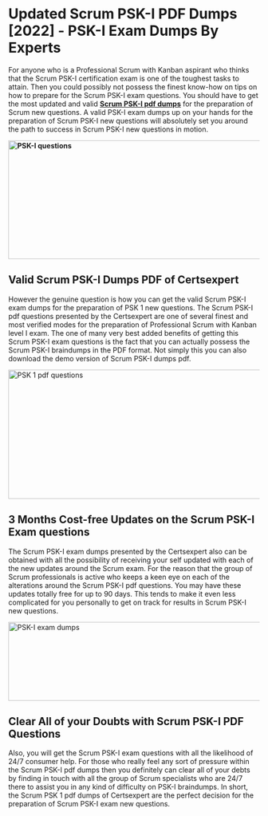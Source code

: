 <h1><strong>Updated Scrum PSK-I PDF Dumps [2022] - PSK-I Exam Dumps By Experts&nbsp;</strong></h1>
<p><span style="font-weight: 400;">For anyone who is a Professional Scrum with Kanban aspirant who thinks that the Scrum PSK-I certification exam is one of the toughest tasks to attain. Then you could possibly not possess the finest know-how on tips on how to prepare for the Scrum PSK-I exam questions. You should have to get the most updated and valid <strong><a href="https://www.certsexpert.com/PSK-I-pdf-questions.html">Scrum PSK-I pdf dumps</a></strong> for the preparation of Scrum new questions. A valid  PSK-I exam dumps up on your hands for the preparation of Scrum PSK-I new questions will absolutely set you around the path to success in Scrum PSK-I new questions in motion.</span></p>
<p><span style="font-weight: 400;"><strong><img style="display: block; margin-left: auto; margin-right: auto;" src="https://i.ibb.co/QXh983F/73475278-2429792180625311-4586132736837681152-n.jpg" alt="PSK-I questions" width="632" height="238" /></strong></span></p>
<h2><strong>Valid Scrum PSK-I Dumps PDF of Certsexpert</strong></h2>
<p><span style="font-weight: 400;">However the genuine question is how you can get the valid Scrum PSK-I exam dumps for the preparation of PSK 1 new questions. The Scrum PSK-I pdf questions presented by the Certsexpert are one of several finest and most verified modes for the preparation of Professional Scrum with Kanban level I exam. The one of many very best added benefits of getting this Scrum PSK-I exam questions is the fact that you can actually possess the Scrum PSK-I braindumps in the PDF format. Not simply this you can also download the demo version of Scrum PSK-I dumps pdf.</span></p>
<p><span style="font-weight: 400;"><img style="display: block; margin-left: auto; margin-right: auto;" src="https://i.ibb.co/Jd8hN2L/76714008-3182067705200142-8735104740007870464-n.jpg" alt="PSK 1 pdf questions" width="701" height="259" /></span></p>
<h2><strong>3 Months Cost-free Updates on the Scrum PSK-I Exam questions</strong></h2>
<p><span style="font-weight: 400;">The Scrum PSK-I exam dumps presented by the Certsexpert also can be obtained with all the possibility of receiving your self updated with each of the new updates around the Scrum exam. For the reason that the group of Scrum professionals is active who keeps a keen eye on each of the alterations around the Scrum PSK-I pdf questions. You may have these updates totally free for up to 90 days. This tends to make it even less complicated for you personally to get on track for results in Scrum PSK-I new questions.</span></p>
<p><span style="font-weight: 400;"><a href="https://www.certsexpert.com/PSK-I-pdf-questions.html"><img style="display: block; margin-left: auto; margin-right: auto;" src="https://i.ibb.co/TMnKrkJ/75398236-424489711531572-5064688549987614720-n.jpg" alt="PSK-I exam dumps" width="714" height="158" /></a></span></p>
<h2><strong>Clear All of your Doubts with Scrum PSK-I PDF Questions</strong></h2>
<p>Also, you will get the Scrum PSK-I exam questions with all the likelihood of 24/7 consumer help. For those who really feel any sort of pressure within the Scrum PSK-I pdf dumps then you definitely can clear all of your debts by finding in touch with all the group of Scrum specialists who are 24/7 there to assist you in any kind of difficulty on  PSK-I braindumps. In short, the Scrum PSK 1 pdf dumps of Certsexpert are the perfect decision for the preparation of Scrum PSK-I exam new questions.</p>
